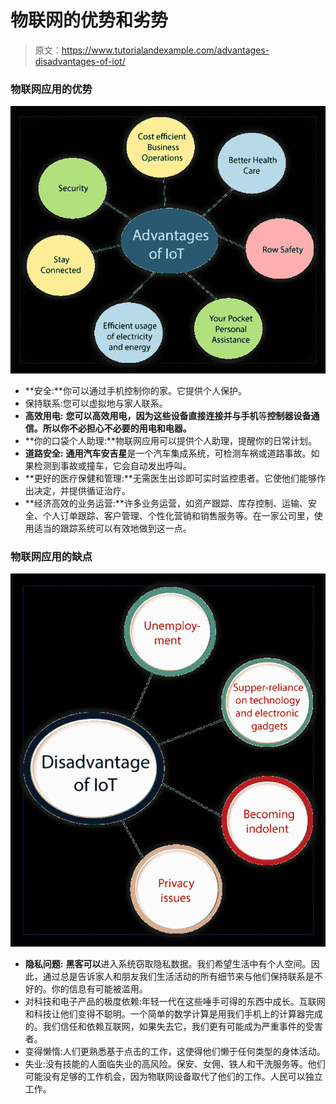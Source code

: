 # 物联网的优势和劣势

> 原文：<https://www.tutorialandexample.com/advantages-disadvantages-of-iot/>

### 物联网应用的优势

![Advantages Disadvantages of IoT](img/8b90b8c31b89b7dc03d208e726f789c5.png)

*   **安全:**你可以通过手机控制你的家。它提供个人保护。
*   保持联系:您可以虚拟地与家人联系。
*   **高效用电:** **您可以高效用电，因为这些设备直接连接并与手机**等**控制器设备通信。所以你不必担心不必要的用电和电器。**
*   **你的口袋个人助理:**物联网应用可以提供个人助理，提醒你的日常计划。
*   **道路安全:** **通用汽车安吉星**是一个汽车集成系统，可检测车祸或道路事故。如果检测到事故或撞车，它会自动发出呼叫。
*   **更好的医疗保健和管理:**无需医生出诊即可实时监控患者。它使他们能够作出决定，并提供循证治疗。
*   **经济高效的业务运营:**许多业务运营，如资产跟踪、库存控制、运输、安全、个人订单跟踪、客户管理、个性化营销和销售服务等。在一家公司里，使用适当的跟踪系统可以有效地做到这一点。

### 物联网应用的缺点

![Advantages Disadvantages of IoT 1](img/0927bcd3ff9e32863f8c2956a700d4a3.png)

*   **隐私问题:** **黑客可以**进入系统窃取隐私数据。我们希望生活中有个人空间。因此，通过总是告诉家人和朋友我们生活活动的所有细节来与他们保持联系是不好的。你的信息有可能被滥用。
*   对科技和电子产品的极度依赖:年轻一代在这些唾手可得的东西中成长。互联网和科技让他们变得不聪明。一个简单的数学计算是用我们手机上的计算器完成的。我们信任和依赖互联网，如果失去它，我们更有可能成为严重事件的受害者。
*   变得懒惰:人们更熟悉基于点击的工作，这使得他们懒于任何类型的身体活动。
*   失业:没有技能的人面临失业的高风险。保安、女佣、铁人和干洗服务等。他们可能没有足够的工作机会，因为物联网设备取代了他们的工作。人民可以独立工作。